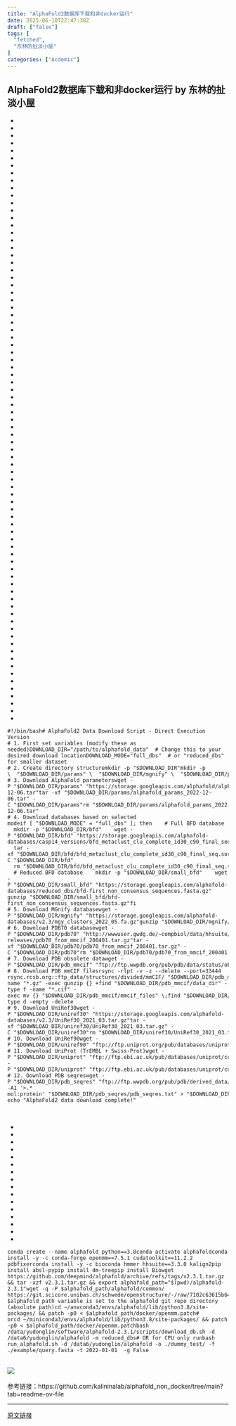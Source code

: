 ```yaml
---
title: "AlphaFold2数据库下载和非docker运行"
date: 2025-06-10T22:47:38Z
draft: ["false"]
tags: [
  "fetched",
  "东林的扯淡小屋"
]
categories: ["Acdemic"]
---
```

AlphaFold2数据库下载和非docker运行 by 东林的扯淡小屋
------
<div><section><ul><li><li><li><li><li><li><li><li><li><li><li><li><li><li><li><li><li><li><li><li><li><li><li><li><li><li><li><li><li><li><li><li><li><li><li><li><li><li><li><li><li><li><li><li><li><li><li><li><li><li><li><li><li><li><li><li><li><li><li><li><li><li><li><li><li><li><li><li><li><li><li><li><li><li><li><li><li><li><li><li><li></ul><pre data-lang="bash"><code><span leaf=""><span>#!/bin/bash</span></span></code><code><span leaf=""><span># AlphaFold2 Data Download Script - Direct Execution Version</span></span></code><code><span leaf=""><br></span></code><code><span leaf=""><span># 1. First set variables (modify these as needed)</span></span></code><code><span leaf="">DOWNLOAD_DIR=<span>"/path/to/alphafold_data"</span>  <span># Change this to your desired download location</span></span></code><code><span leaf="">DOWNLOAD_MODE=<span>"full_dbs"</span>  <span># or "reduced_dbs" for smaller dataset</span></span></code><code><span leaf=""><br></span></code><code><span leaf=""><span># 2. Create directory structure</span></span></code><code><span leaf=""><span>mkdir</span> -p <span>"</span><span><span>$DOWNLOAD_DIR</span></span><span>"</span></span></code><code><span leaf=""><span>mkdir</span> -p \</span></code><code><span leaf="">  <span>"</span><span><span>$DOWNLOAD_DIR</span></span><span>/params"</span> \</span></code><code><span leaf="">  <span>"</span><span><span>$DOWNLOAD_DIR</span></span><span>/mgnify"</span> \</span></code><code><span leaf="">  <span>"</span><span><span>$DOWNLOAD_DIR</span></span><span>/pdb70"</span> \</span></code><code><span leaf="">  <span>"</span><span><span>$DOWNLOAD_DIR</span></span><span>/pdb_mmcif/data_dir"</span> \</span></code><code><span leaf="">  <span>"</span><span><span>$DOWNLOAD_DIR</span></span><span>/pdb_mmcif/mmcif_files"</span> \</span></code><code><span leaf="">  <span>"</span><span><span>$DOWNLOAD_DIR</span></span><span>/uniref30"</span> \</span></code><code><span leaf="">  <span>"</span><span><span>$DOWNLOAD_DIR</span></span><span>/uniref90"</span> \</span></code><code><span leaf="">  <span>"</span><span><span>$DOWNLOAD_DIR</span></span><span>/uniprot"</span> \</span></code><code><span leaf="">  <span>"</span><span><span>$DOWNLOAD_DIR</span></span><span>/pdb_seqres"</span></span></code><code><span leaf=""><br></span></code><code><span leaf=""><span># 3. Download AlphaFold parameters</span></span></code><code><span leaf="">wget -P <span>"</span><span><span>$DOWNLOAD_DIR</span></span><span>/params"</span> <span>"https://storage.googleapis.com/alphafold/alphafold_params_2022-12-06.tar"</span></span></code><code><span leaf="">tar -xf <span>"</span><span><span>$DOWNLOAD_DIR</span></span><span>/params/alphafold_params_2022-12-06.tar"</span> -C <span>"</span><span><span>$DOWNLOAD_DIR</span></span><span>/params"</span></span></code><code><span leaf=""><span>rm</span> <span>"</span><span><span>$DOWNLOAD_DIR</span></span><span>/params/alphafold_params_2022-12-06.tar"</span></span></code><code><span leaf=""><br></span></code><code><span leaf=""><span># 4. Download databases based on selected mode</span></span></code><code><span leaf=""><span>if</span> [ <span>"</span><span><span>$DOWNLOAD_MODE</span></span><span>"</span> = <span>"full_dbs"</span> ]; <span>then</span></span></code><code><span leaf="">    <span># Full BFD database</span></span></code><code><span leaf="">    <span>mkdir</span> -p <span>"</span><span><span>$DOWNLOAD_DIR</span></span><span>/bfd"</span></span></code><code><span leaf="">    wget -P <span>"</span><span><span>$DOWNLOAD_DIR</span></span><span>/bfd"</span> <span>"https://storage.googleapis.com/alphafold-databases/casp14_versions/bfd_metaclust_clu_complete_id30_c90_final_seq.sorted_opt.tar.gz"</span></span></code><code><span leaf="">    tar -xf <span>"</span><span><span>$DOWNLOAD_DIR</span></span><span>/bfd/bfd_metaclust_clu_complete_id30_c90_final_seq.sorted_opt.tar.gz"</span> -C <span>"</span><span><span>$DOWNLOAD_DIR</span></span><span>/bfd"</span></span></code><code><span leaf="">    <span>rm</span> <span>"</span><span><span>$DOWNLOAD_DIR</span></span><span>/bfd/bfd_metaclust_clu_complete_id30_c90_final_seq.sorted_opt.tar.gz"</span></span></code><code><span leaf=""><span>else</span></span></code><code><span leaf="">    <span># Reduced BFD database</span></span></code><code><span leaf="">    <span>mkdir</span> -p <span>"</span><span><span>$DOWNLOAD_DIR</span></span><span>/small_bfd"</span></span></code><code><span leaf="">    wget -P <span>"</span><span><span>$DOWNLOAD_DIR</span></span><span>/small_bfd"</span> <span>"https://storage.googleapis.com/alphafold-databases/reduced_dbs/bfd-first_non_consensus_sequences.fasta.gz"</span></span></code><code><span leaf="">    gunzip <span>"</span><span><span>$DOWNLOAD_DIR</span></span><span>/small_bfd/bfd-first_non_consensus_sequences.fasta.gz"</span></span></code><code><span leaf=""><span>fi</span></span></code><code><span leaf=""><br></span></code><code><span leaf=""><span># 5. Download MGnify database</span></span></code><code><span leaf="">wget -P <span>"</span><span><span>$DOWNLOAD_DIR</span></span><span>/mgnify"</span> <span>"https://storage.googleapis.com/alphafold-databases/v2.3/mgy_clusters_2022_05.fa.gz"</span></span></code><code><span leaf="">gunzip <span>"</span><span><span>$DOWNLOAD_DIR</span></span><span>/mgnify/mgy_clusters_2022_05.fa.gz"</span></span></code><code><span leaf=""><br></span></code><code><span leaf=""><span># 6. Download PDB70 database</span></span></code><code><span leaf="">wget -P <span>"</span><span><span>$DOWNLOAD_DIR</span></span><span>/pdb70"</span> <span>"http://wwwuser.gwdg.de/~compbiol/data/hhsuite/databases/hhsuite_dbs/old-releases/pdb70_from_mmcif_200401.tar.gz"</span></span></code><code><span leaf="">tar -xf <span>"</span><span><span>$DOWNLOAD_DIR</span></span><span>/pdb70/pdb70_from_mmcif_200401.tar.gz"</span> -C <span>"</span><span><span>$DOWNLOAD_DIR</span></span><span>/pdb70"</span></span></code><code><span leaf=""><span>rm</span> <span>"</span><span><span>$DOWNLOAD_DIR</span></span><span>/pdb70/pdb70_from_mmcif_200401.tar.gz"</span></span></code><code><span leaf=""><br></span></code><code><span leaf=""><span># 7. Download PDB obsolete data</span></span></code><code><span leaf="">wget -P <span>"</span><span><span>$DOWNLOAD_DIR</span></span><span>/pdb_mmcif"</span> <span>"ftp://ftp.wwpdb.org/pub/pdb/data/status/obsolete.dat"</span></span></code><code><span leaf=""><br></span></code><code><span leaf=""><span># 8. Download PDB mmCIF files</span></span></code><code><span leaf="">rsync -rlpt -v -z --delete --port=33444 rsync.rcsb.org::ftp_data/structures/divided/mmCIF/ <span>"</span><span><span>$DOWNLOAD_DIR</span></span><span>/pdb_mmcif/data_dir"</span></span></code><code><span leaf="">find <span>"</span><span><span>$DOWNLOAD_DIR</span></span><span>/pdb_mmcif/data_dir"</span> -name <span>"*.gz"</span> -<span>exec</span> gunzip {} +</span></code><code><span leaf="">find <span>"</span><span><span>$DOWNLOAD_DIR</span></span><span>/pdb_mmcif/data_dir"</span> -<span>type</span> f -name <span>"*.cif"</span> -<span>exec</span> <span>mv</span> {} <span>"</span><span><span>$DOWNLOAD_DIR</span></span><span>/pdb_mmcif/mmcif_files"</span> \;</span></code><code><span leaf="">find <span>"</span><span><span>$DOWNLOAD_DIR</span></span><span>/pdb_mmcif/data_dir"</span> -<span>type</span> d -empty -delete</span></code><code><span leaf=""><br></span></code><code><span leaf=""><span># 9. Download UniRef30</span></span></code><code><span leaf="">wget -P <span>"</span><span><span>$DOWNLOAD_DIR</span></span><span>/uniref30"</span> <span>"https://storage.googleapis.com/alphafold-databases/v2.3/UniRef30_2021_03.tar.gz"</span></span></code><code><span leaf="">tar -xf <span>"</span><span><span>$DOWNLOAD_DIR</span></span><span>/uniref30/UniRef30_2021_03.tar.gz"</span> -C <span>"</span><span><span>$DOWNLOAD_DIR</span></span><span>/uniref30"</span></span></code><code><span leaf=""><span>rm</span> <span>"</span><span><span>$DOWNLOAD_DIR</span></span><span>/uniref30/UniRef30_2021_03.tar.gz"</span></span></code><code><span leaf=""><br></span></code><code><span leaf=""><span># 10. Download UniRef90</span></span></code><code><span leaf="">wget -P <span>"</span><span><span>$DOWNLOAD_DIR</span></span><span>/uniref90"</span> <span>"ftp://ftp.uniprot.org/pub/databases/uniprot/uniref/uniref90/uniref90.fasta.gz"</span></span></code><code><span leaf="">gunzip <span>"</span><span><span>$DOWNLOAD_DIR</span></span><span>/uniref90/uniref90.fasta.gz"</span></span></code><code><span leaf=""><br></span></code><code><span leaf=""><span># 11. Download UniProt (TrEMBL + Swiss-Prot)</span></span></code><code><span leaf="">wget -P <span>"</span><span><span>$DOWNLOAD_DIR</span></span><span>/uniprot"</span> <span>"ftp://ftp.ebi.ac.uk/pub/databases/uniprot/current_release/knowledgebase/complete/uniprot_trembl.fasta.gz"</span></span></code><code><span leaf="">wget -P <span>"</span><span><span>$DOWNLOAD_DIR</span></span><span>/uniprot"</span> <span>"ftp://ftp.ebi.ac.uk/pub/databases/uniprot/current_release/knowledgebase/complete/uniprot_sprot.fasta.gz"</span></span></code><code><span leaf="">gunzip <span>"</span><span><span>$DOWNLOAD_DIR</span></span><span>/uniprot/uniprot_trembl.fasta.gz"</span></span></code><code><span leaf="">gunzip <span>"</span><span><span>$DOWNLOAD_DIR</span></span><span>/uniprot/uniprot_sprot.fasta.gz"</span></span></code><code><span leaf=""><span>cat</span> <span>"</span><span><span>$DOWNLOAD_DIR</span></span><span>/uniprot/uniprot_sprot.fasta"</span> &gt;&gt; <span>"</span><span><span>$DOWNLOAD_DIR</span></span><span>/uniprot/uniprot_trembl.fasta"</span></span></code><code><span leaf=""><span>mv</span> <span>"</span><span><span>$DOWNLOAD_DIR</span></span><span>/uniprot/uniprot_trembl.fasta"</span> <span>"</span><span><span>$DOWNLOAD_DIR</span></span><span>/uniprot/uniprot.fasta"</span></span></code><code><span leaf=""><span>rm</span> <span>"</span><span><span>$DOWNLOAD_DIR</span></span><span>/uniprot/uniprot_sprot.fasta"</span></span></code><code><span leaf=""><br></span></code><code><span leaf=""><span># 12. Download PDB seqres</span></span></code><code><span leaf="">wget -P <span>"</span><span><span>$DOWNLOAD_DIR</span></span><span>/pdb_seqres"</span> <span>"ftp://ftp.wwpdb.org/pub/pdb/derived_data/pdb_seqres.txt"</span></span></code><code><span leaf="">grep -A1 <span>'&gt;.* mol:protein'</span> <span>"</span><span><span>$DOWNLOAD_DIR</span></span><span>/pdb_seqres/pdb_seqres.txt"</span> &gt; <span>"</span><span><span>$DOWNLOAD_DIR</span></span><span>/pdb_seqres/pdb_seqres_filtered.txt"</span></span></code><code><span leaf=""><span>mv</span> <span>"</span><span><span>$DOWNLOAD_DIR</span></span><span>/pdb_seqres/pdb_seqres_filtered.txt"</span> <span>"</span><span><span>$DOWNLOAD_DIR</span></span><span>/pdb_seqres/pdb_seqres.txt"</span></span></code><code><span leaf=""><br></span></code><code><span leaf=""><span>echo</span> <span>"AlphaFold2 data download complete!"</span></span></code></pre></section><section><span leaf=""><br></span></section><section><ul><li><li><li><li><li><li><li><li><li><li><li><li><li><li><li><li></ul><pre data-lang="bash"><code><span leaf="">conda create --name alphafold python==3.8</span></code><code><span leaf="">conda activate alphafold</span></code><code><span leaf="">conda install -y -c conda-forge openmm==7.5.1 cudatoolkit==11.2.2 pdbfixer</span></code><code><span leaf="">conda install -y -c bioconda hmmer hhsuite==3.3.0 kalign2</span></code><code><span leaf="">pip install absl-py</span></code><code><span leaf="">pip install dm-tree</span></code><code><span leaf="">pip install Bio</span></code><code><span leaf="">wget https://github.com/deepmind/alphafold/archive/refs/tags/v2.3.1.tar.gz &amp;&amp; tar -xzf v2.3.1.tar.gz &amp;&amp; <span>export</span> alphafold_path=<span>"</span><span><span>$(pwd)</span></span><span>/alphafold-2.3.1"</span></span></code><code><span leaf="">wget -q -P <span>$alphafold_path</span>/alphafold/common/ https://git.scicore.unibas.ch/schwede/openstructure/-/raw/7102c63615b64735c4941278d92b554ec94415f8/modules/mol/alg/src/stereo_chemical_props.txt</span></code><code><span leaf=""><span># $alphafold_path variable is set to the alphafold git repo directory (absolute path)</span></span></code><code><span leaf=""><span>cd</span> ~/anaconda3/envs/alphafold/lib/python3.8/site-packages/ &amp;&amp; patch -p0 &lt; <span>$alphafold_path</span>/docker/openmm.patch</span></code><code><span leaf=""><span># or</span></span></code><code><span leaf=""><span>cd</span> ~/miniconda3/envs/alphafold/lib/python3.8/site-packages/ &amp;&amp; patch -p0 &lt; <span>$alphafold_path</span>/docker/openmm.patch</span></code><code><span leaf="">bash /data/yudonglin/software/alphafold-2.3.1/scripts/download_db.sh -d /data6/yudonglin/alphafold -m reduced_dbs</span></code><code><span leaf=""><span># OR for CPU only run</span></span></code><code><span leaf="">bash run_alphafold.sh -d /data6/yudonglin/alphafold -o ./dummy_test/ -f ./example/query.fasta -t 2022-01-01  -g False</span></code></pre></section><section><span leaf=""><br></span></section><section nodeleaf=""><img data-imgfileid="100029154" data-ratio="0.31851851851851853" data-s="300,640" data-src="https://mmbiz.qpic.cn/mmbiz_png/kZ1wdgAscBpDe3KEt5oriaR2cusKXBZk437cQ8bbr6KbOxTXMJHPQuFu2f8icSicdYtS6Uk9mhm2gdnUxtpzcdk8Q/640?wx_fmt=png&amp;from=appmsg" data-type="png" data-w="1080" type="block" src="https://mmbiz.qpic.cn/mmbiz_png/kZ1wdgAscBpDe3KEt5oriaR2cusKXBZk437cQ8bbr6KbOxTXMJHPQuFu2f8icSicdYtS6Uk9mhm2gdnUxtpzcdk8Q/640?wx_fmt=png&amp;from=appmsg"></section><section><span leaf=""><br></span></section><section><span leaf="">参考链接：</span><span leaf="">https://github.com/kalininalab/alphafold_non_docker/tree/main?tab=readme-ov-file</span></section><p><mp-style-type data-value="3"></mp-style-type></p></div>  
<hr>
<a href="https://mp.weixin.qq.com/s/_szbQ-9xS0WX9XAAW6ZMQg",target="_blank" rel="noopener noreferrer">原文链接</a>
